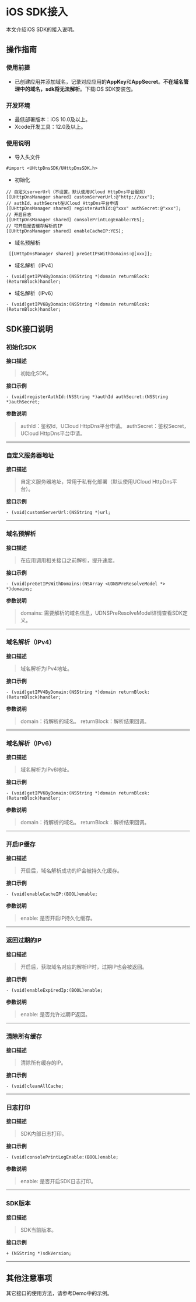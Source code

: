 # iOS SDK接入

本文介绍iOS SDK的接入说明。

## 操作指南

### 使用前提
* 已创建应用并添加域名，记录对应应用的**AppKey**和**AppSecret**。**不在域名管理中的域名，sdk将无法解析**。下载iOS SDK安装包。


### 开发环境
* 最低部署版本：iOS 10.0及以上。
* Xcode开发工具：12.0及以上。


### 使用说明

* 导入头文件
```oc
#import <UHttpDnsSDK/UHttpDnsSDK.h>
```

* 初始化
```oc
// 自定义serverUrl（不设置，默认使用UCloud HttpDns平台服务）
[[UHttpDnsManager shared] customServerUrl:@"http://xxx"];
// authId、authSecret在UCloud HttpDns平台申请
[[UHttpDnsManager shared] registerAuthId:@"xxx" authSecret:@"xxx"];
// 开启日志
[[UHttpDnsManager shared] consolePrintLogEnable:YES];
// 可开启是否缓存解析的IP
[[UHttpDnsManager shared] enableCacheIP:YES];
```

* 域名预解析
```oc
 [[UHttpDnsManager shared] preGetIPsWithDomains:@[xxx]];
```

* 域名解析（IPv4）
```oc
- (void)getIPV4ByDomain:(NSString *)domain returnBlock:(ReturnBlock)handler;
```

* 域名解析（IPv6）
```oc
- (void)getIPV6ByDomain:(NSString *)domain returnBlcok:(ReturnBlock)handler;
```

## SDK接口说明

### 初始化SDK
    
**接口描述** 

>  初始化SDK。

**接口示例**

```oc
- (void)registerAuthId:(NSString *)authId authSecret:(NSString *)authSecret;
```

**参数说明**

> authId：鉴权Id，UCloud HttpDns平台申请。
> authSecret：鉴权Secret，UCloud HttpDns平台申请。

-------

### 自定义服务器地址

**接口描述** 

>  自定义服务器地址，常用于私有化部署（默认使用UCloud HttpDns平台）。

**接口示例**

```oc
- (void)customServerUrl:(NSString *)url;
```
-------

### 域名预解析

**接口描述** 

>  在应用调用相关接口之前解析，提升速度。

**接口示例**

```oc
- (void)preGetIPsWithDomains:(NSArray <UDNSPreResolveModel *> *)domains;
```

**参数说明**

> domains: 需要解析的域名信息，UDNSPreResolveModel详情查看SDK定义。

-------

### 域名解析（IPv4）

**接口描述** 

>  域名解析为IPv4地址。

**接口示例**

```oc
- (void)getIPV4ByDomain:(NSString *)domain returnBlock:(ReturnBlock)handler;
```

**参数说明**

> domain：待解析的域名。
> returnBlock：解析结果回调。

-------

### 域名解析（IPv6）

**接口描述** 

>  域名解析为IPv6地址。

**接口示例**

```oc
- (void)getIPV6ByDomain:(NSString *)domain returnBlcok:(ReturnBlock)handler;
```

**参数说明**

> domain：待解析的域名。
> returnBlock：解析结果回调。

-------

### 开启IP缓存

**接口描述** 

> 开启后，域名解析成功的IP会被持久化缓存。

**接口示例**

```oc
- (void)enableCacheIP:(BOOL)enable;
```

**参数说明**

> enable: 是否开启IP持久化缓存。

-------

### 返回过期的IP

**接口描述** 

>  开启后，获取域名对应的解析IP时，过期IP也会被返回。

**接口示例**

```oc
- (void)enableExpiredIp:(BOOL)enable;
```

**参数说明**

> enable: 是否允许过期IP返回。

-------

### 清除所有缓存

**接口描述** 

>  清除所有缓存的IP。

**接口示例**

```oc
- (void)cleanAllCache;
```
-------

### 日志打印

**接口描述** 

>  SDK内部日志打印。

**接口示例**

```oc
- (void)consolePrintLogEnable:(BOOL)enable;
```

**参数说明**

> enable: 是否开启SDK日志打印。

-------

### SDK版本

**接口描述** 

>  SDK当前版本。

**接口示例**

```oc
+ (NSString *)sdkVersion;
```
-------

## 其他注意事项

其它接口的使用方法，请参考Demo中的示例。
        

	
